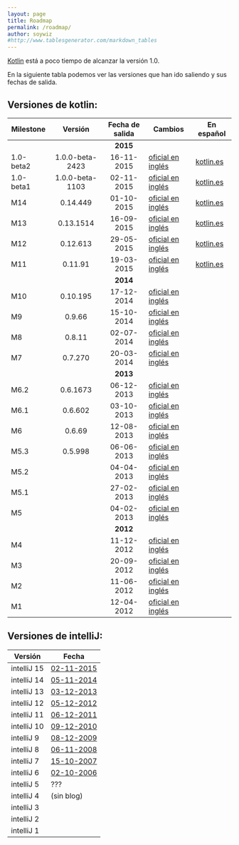 ```yaml
---
layout: page
title: Roadmap
permalink: /roadmap/
author: soywiz
#http://www.tablesgenerator.com/markdown_tables
---
```


[Kotlin] está a poco tiempo de alcanzar la versión 1.0.

En la siguiente tabla podemos ver las versiones que han ido saliendo y sus fechas de salida.

## Versiones de kotlin:

|Milestone|Versión|Fecha de salida|Cambios|En español|
|-----------|:---------------:|:-----------:|---|---|
|           |                 |  **2015**   |   |   |
| 1.0-beta2 | 1.0.0-beta-2423 |  16-11-2015 | [oficial en inglés](http://blog.jetbrains.com/kotlin/2015/11/kotlin-1-0-beta-2-is-out/)  | [kotlin.es](http://kotlin.es/2015/11/kotlin-1-0-beta-2/)  |
| 1.0-beta1 | 1.0.0-beta-1103 |  02-11-2015 | [oficial en inglés](http://blog.jetbrains.com/kotlin/2015/11/the-kotlin-language-1-0-beta-is-here/)  | [kotlin.es](http://kotlin.es/2015/11/la-beta-1-0/)  |
| M14       | 0.14.449        |  01-10-2015 | [oficial en inglés](http://blog.jetbrains.com/kotlin/2015/10/kotlin-m14-is-out/)  | [kotlin.es](http://kotlin.es/2015/10/kotlin-m14/)  |
| M13       | 0.13.1514       |  16-09-2015 | [oficial en inglés](http://blog.jetbrains.com/kotlin/2015/09/kotlin-m13-is-out/)  | [kotlin.es](http://kotlin.es/2015/09/kotlin-m13/)  |
| M12       | 0.12.613        |  29-05-2015 | [oficial en inglés](http://blog.jetbrains.com/kotlin/2015/05/kotlin-m12-is-out/)  | [kotlin.es](http://kotlin.es/2015/08/kotlin-m12/) |
| M11       | 0.11.91         |  19-03-2015 | [oficial en inglés](http://blog.jetbrains.com/kotlin/2015/03/kotlin-m11-is-out/)  | [kotlin.es](http://kotlin.es/2015/03/kotlin-m11/)  |
|           |                 |  **2014**   |   |   |
| M10       | 0.10.195        |  17-12-2014 | [oficial en inglés](http://blog.jetbrains.com/kotlin/2014/12/m10-is-out/)  |   |
| M9        | 0.9.66          |  15-10-2014 | [oficial en inglés](http://blog.jetbrains.com/kotlin/2014/10/m9-is-here/)  |   |
| M8        | 0.8.11          |  02-07-2014 | [oficial en inglés](http://blog.jetbrains.com/kotlin/2014/07/m8-is-out/)  |
| M7        | 0.7.270         |  20-03-2014 | [oficial en inglés](http://blog.jetbrains.com/kotlin/2014/03/m7-release-available/)  |   |
|           |                 |  **2013**   |   |   |
| M6.2      | 0.6.1673        |  06-12-2013 | [oficial en inglés](http://blog.jetbrains.com/kotlin/2013/12/m6-2-available/)  |   |
| M6.1      | 0.6.602         |  03-10-2013 | [oficial en inglés](http://blog.jetbrains.com/kotlin/2013/10/m6-1-released/)  |   |
| M6        | 0.6.69          |  12-08-2013 | [oficial en inglés](http://blog.jetbrains.com/kotlin/2013/08/kotlin-m6-is-here/)  |   |
| M5.3      | 0.5.998         |  06-06-2013 | [oficial en inglés](http://blog.jetbrains.com/kotlin/2013/06/kotlin-m5-3-idea-13-delegated-properties-and-more/)  |   |
| M5.2      |                 |  04-04-2013 | [oficial en inglés](http://blog.jetbrains.com/kotlin/2013/04/kotlin-m5-2-intellij-idea-12-1-and-gradle/)  |   |
| M5.1      |                 |  27-02-2013 | [oficial en inglés](http://blog.jetbrains.com/kotlin/2013/02/kotlin-m5-1/)  |   |
| M5        |                 |  04-02-2013 | [oficial en inglés](http://blog.jetbrains.com/kotlin/2013/02/kotlin-m5-is-out/)  |   |
|           |                 |  **2012**   |   |   |
| M4        |                 |  11-12-2012 | [oficial en inglés](http://blog.jetbrains.com/kotlin/2012/12/kotlin-m4-is-out/) |   |
| M3        |                 |  20-09-2012 | [oficial en inglés](http://blog.jetbrains.com/kotlin/2012/09/kotlin-m3-is-out/) |   |
| M2        |                 |  11-06-2012 | [oficial en inglés](http://blog.jetbrains.com/kotlin/2012/06/kotlin-m2-is-out/) |   |
| M1        |                 |  12-04-2012 | [oficial en inglés](http://blog.jetbrains.com/kotlin/2012/04/kotlin-m1-is-out/)  |   |

## Versiones de intelliJ:

| Versión   | Fecha         |
|-----------|---------------|
|intelliJ 15| [02-11-2015](http://blog.jetbrains.com/idea/2015/11/intellij-idea-15-released-adds-kotlin-to-the-family-of-supported-jvm-languages/)  |
|intelliJ 14| [05-11-2014](http://blog.jetbrains.com/idea/2014/11/intellij-idea-14-is-released/)  |
|intelliJ 13| [03-12-2013](http://blog.jetbrains.com/idea/2013/12/intellij-idea-13-is-released-work-miracles-in-java-and-beyond/)  |
|intelliJ 12| [05-12-2012](http://blog.jetbrains.com/idea/2012/12/intellij-idea-12-is-available-for-download/)  |
|intelliJ 11| [06-12-2011](http://blog.jetbrains.com/idea/2011/12/intellij-idea-11-is-out-get-ready-for-a-productivity-takeoff/)  |
|intelliJ 10| [09-12-2010](http://blog.jetbrains.com/idea/2010/12/intellij-idea-10-released-new-decade-of-evolution-ahead/)  |
|intelliJ  9| [08-12-2009](http://blog.jetbrains.com/idea/2009/12/intellij-idea-9-finally-out-with-great-new-features-a-performance-boost/)  |
|intelliJ  8| [06-11-2008](http://blog.jetbrains.com/idea/2008/11/meet-jetbrains-release-of-the-year-intellij-idea-8/)  |
|intelliJ  7| [15-10-2007](http://blog.jetbrains.com/idea/2007/10/intellij-idea-the-magnificent-seven/)  |
|intelliJ  6| [02-10-2006](http://blog.jetbrains.com/idea/2006/10/double-volley-intellij-idea-60-and-teamcity-10/)  |
|intelliJ  5| ???         |
|intelliJ  4| (sin blog)    |
|intelliJ  3|               |
|intelliJ  2|               |
|intelliJ  1|               |


[kotlin]: https://kotlinlang.org/